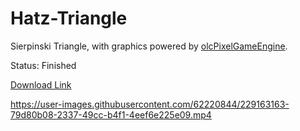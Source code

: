# Hatz-Triangle
Sierpinski Triangle, with graphics powered by [olcPixelGameEngine](https://github.com/OneLoneCoder/olcPixelGameEngine).

Status: Finished

[Download Link](https://github.com/blindeyethe/Hatz-Triangle/raw/main/Sierpinski%20Triangle/Release/Sierpinski%20Triangle.exe)

https://user-images.githubusercontent.com/62220844/229163163-79d80b08-2337-49cc-b4f1-4eef6e225e09.mp4
